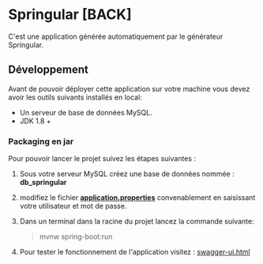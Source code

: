 # Springular [BACK]

C'est une application générée automatiquement par le générateur Springular.

## Développement

Avant de pouvoir déployer cette application sur votre machine vous devez avoir les outils suivants installés en local:

  * Un serveur de base de données MySQL.
  * JDK 1.8 +
### Packaging en jar
 Pour pouvoir lancer le projet suivez les étapes suivantes :
 1. Sous votre serveur MySQL créez une base de données nommée : **db_springular**
 2. modifiez le fichier **[application.properties](http://git.intranet.sifast.com/sifast-project/springular-framework/blob/master/sifast-spring-web/src/main/resources/application.properties)** convenablement en saisissant votre utilisateur et mot de passe.
 3. Dans un terminal dans la racine du projet lancez la commande suivante:

	> mvnw spring-boot:run
 4. Pour tester le fonctionnement de l'application visitez : [swagger-ui.html](http://localhost:9090/springular-framework/swagger-ui.html#/)
 